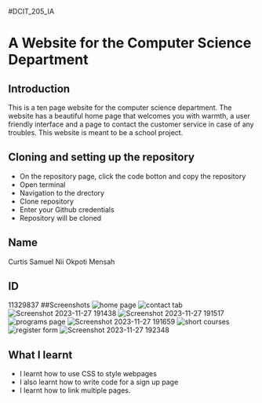 #DCIT_205_IA
# A Website for the Computer Science Department
## Introduction
This is a ten page website for the computer science department. The website has a beautiful home page that welcomes you with warmth, a user friendly interface and a page to contact the customer service in case of any troubles. This website is meant to be a school project.
## Cloning and setting up the repository
* On the repository page, click the code botton and copy the repository
* Open terminal
* Navigation to the drectory
* Clone repository
* Enter your Github credentials
* Repository will be cloned
## Name
Curtis Samuel Nii Okpoti Mensah
## ID
11329837
##Screenshots
![home page](https://github.com/Curtis488/11329837_DCIT_205/assets/151444847/f4d18f6c-fdef-4729-89d2-db7299a82c5b)
![contact tab](https://github.com/Curtis488/11329837_DCIT_205/assets/151444847/5f6d1b1a-05dc-46a0-bee7-0096a8b9fc36)
![Screenshot 2023-11-27 191438](https://github.com/Curtis488/11329837_DCIT_205/assets/151444847/f120ce47-f09c-4ea8-9e9f-f7792c5861a4)
![Screenshot 2023-11-27 191517](https://github.com/Curtis488/11329837_DCIT_205/assets/151444847/c77a9bfa-6204-44fa-956c-79278f02bc1a)
![programs page](https://github.com/Curtis488/11329837_DCIT_205/assets/151444847/a7daf100-0f39-4291-b17f-b07ff2c3a365)
![Screenshot 2023-11-27 191659](https://github.com/Curtis488/11329837_DCIT_205/assets/151444847/34271f2f-e509-4928-8894-c99db6624778)
![short courses](https://github.com/Curtis488/11329837_DCIT_205/assets/151444847/9ec72b46-0c3c-43c3-9e3d-b7546a2ae92f)
![register form](https://github.com/Curtis488/11329837_DCIT_205/assets/151444847/d171482a-e91e-4015-874f-68b52007241e)
![Screenshot 2023-11-27 192348](https://github.com/Curtis488/11329837_DCIT_205/assets/151444847/642bf897-546c-42df-add2-45c0ead9aa4d)
## What I learnt 
* I learnt how to use CSS to style webpages
* I also learnt how to write code for a sign up page
* I learnt how to link multiple pages. 
